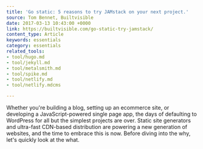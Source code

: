```yaml
---
title: 'Go static: 5 reasons to try JAMstack on your next project.'
source: Tom Bennet, Builtvisible
date: 2017-03-13 10:43:00 +0000
link: https://builtvisible.com/go-static-try-jamstack/
content_type: Article
keywords: essentials
category: essentials
related_tools:
- tool/hugo.md
- tool/jekyll.md
- tool/metalsmith.md
- tool/spike.md
- tool/netlify.md
- tool/netlify.mdcms

---
```

Whether you're building a blog, setting up an ecommerce site, or developing a JavaScript-powered single page app, the days of defaulting to WordPress for all but the simplest projects are over. Static site generators and ultra-fast CDN-based distribution are powering a new generation of websites, and the time to embrace this is now. Before diving into the why, let's quickly look at the what.
